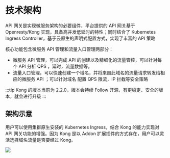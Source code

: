 # 技术架构

API 网关是实现微服务架构的必要组件，平台提供的 API 网关基于 Openresty/Kong 实现，具备高并发低延时的特性；同时结合了 Kubernetes Ingress Controller，基于云原生的声明式配置方式，实现了丰富的 API 策略

核心功能包含微服务 API 管理和流量入口管理两部分：

- 微服务 API 管理，可以完成 API 的创建以及精细化的流量管控，可以针对每个 API 分析 QPS ，延时，流量数据等。
- 流量入口管理，可以快速创建一个域名，并将来自此域名的流量请求转发给相应的微服务 API ；可以针对域名 配置 QPS 限流，IP 拦截等安全策略

:::tip
Kong 的版本当前为 2.2.0，版本会持续 Follow 开源，有更稳定、安全的版本，就会进行升级
:::

## 架构示意

用户可以使用集群原生安装的 Kubernetes Ingress，结合 Kong 的能力实现对 API 网关功能的增强。因为 Kong 是以 Addon 扩展插件的方式存在，用户可以灵活选择域名流量是否要经过 Kong。

![](https://terminus-paas.oss-cn-hangzhou.aliyuncs.com/paas-doc/2021/07/30/9dc6289b-a310-49a9-86c7-a5d28795726f.png)
